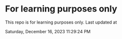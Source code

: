 # For learning purposes only
This repo is for learning purposes only.
Last updated at

Saturday, December 16, 2023 11:29:24 PM

